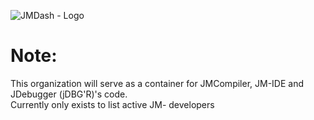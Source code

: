 ![JMDash - Logo](https://github.com/user-attachments/assets/812c3bc5-91a1-486d-818e-2ecf66f4df07)

# Note:
This organization will serve as a container for JMCompiler, JM-IDE and JDebugger (jDBG'R)'s code. \
Currently only exists to list active JM- developers
